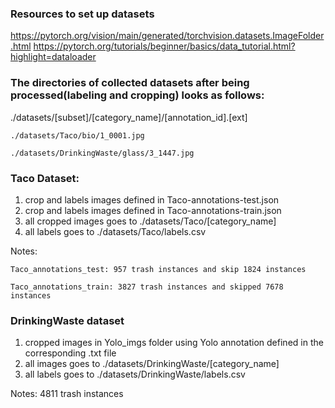 ### Resources to set up datasets
https://pytorch.org/vision/main/generated/torchvision.datasets.ImageFolder.html
https://pytorch.org/tutorials/beginner/basics/data_tutorial.html?highlight=dataloader

### The directories of collected datasets after being processed(labeling and cropping) looks as follows: 
./datasets/[subset]/[category_name]/[annotation_id].[ext] 

	./datasets/Taco/bio/1_0001.jpg

	./datasets/DrinkingWaste/glass/3_1447.jpg


### Taco Dataset:
1. crop and labels images defined in Taco-annotations-test.json
2. crop and labels images defined in Taco-annotations-train.json
3. all cropped images goes to ./datasets/Taco/[category_name]
4. all labels goes to ./datasets/Taco/labels.csv

Notes: 
	
	Taco_annotations_test: 957 trash instances and skip 1824 instances

	Taco_annotations_train: 3827 trash instances and skipped 7678 instances

### DrinkingWaste dataset
1. cropped images in Yolo_imgs folder using Yolo annotation defined in the corresponding .txt file
2. all images goes to ./datasets/DrinkingWaste/[category_name]
3. all labels goes to ./datasets/DrinkingWaste/labels.csv

Notes:
	4811 trash instances






